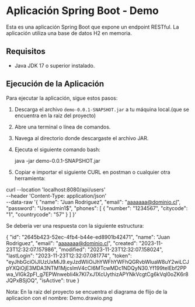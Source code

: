 # Aplicación Spring Boot - Demo

Esta es una aplicación Spring Boot que expone un endpoint RESTful. La aplicación utiliza una base de datos H2 en memoria.

## Requisitos

- Java JDK 17 o superior instalado.

## Ejecución de la Aplicación

Para ejecutar la aplicación, sigue estos pasos:

1. Descarga el archivo `demo-0.0.1-SNAPSHOT.jar` a tu máquina local.(que se encuentra en la raiz del proyecto)
2. Abre una terminal o línea de comandos.
3. Navega al directorio donde descargaste el archivo JAR.
4. Ejecuta el siguiente comando bash:

   java -jar demo-0.0.1-SNAPSHOT.jar

5. Copiar e importar el siguiente CURL en postman o cualquier otra herramienta:

curl --location 'localhost:8080/api/users' \
--header 'Content-Type: application/json' \
--data-raw '{
"name": "Juan Rodriguez",
"email": "aaaaaaa@dominio.cl",
"password": "Useadmin1$",
"phones": [
{
"number": "1234567",
"citycode": "1",
"countrycode": "57"
}
]
}'

Se deberia ver una respuesta con la siguiente estructura:

{
"id": "2645b423-52ec-4fb4-b44e-ed8901b42471",
"name": "Juan Rodriguez",
"email": "aaaaaaa@dominio.cl",
"created": "2023-11-23T12:32:07.157986",
"modified": "2023-11-23T12:32:07.158024",
"lastLogin": "2023-11-23T12:32:07.081774",
"token": "eyJhbGciOiJIUzUxMiJ9.eyJzdWIiOiJhYWFhYWFhQGRvbWluaW8uY2wiLCJpYXQiOjE3MDA3NTM1MjcsImV4cCI6MTcwMDc1NDQyN30.Yf199teIEbf2PPwa_VIGk2pFI_g7EPWnwebIi4k7KI7xJ1XcUythizAPYNkVcgtCg6kVql0oZK6r8JQPxBSjOQ",
"isActive": true
}

Nota: En la raiz del proyecto se encuentra el diagrama de flijo de la aplicacion con el nombre: Demo.drawio.png